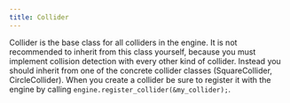 ```yaml
---
title: Collider
---
```


Collider is the base class for all colliders in the engine. It is not recommended to inherit from this class yourself, because you must implement collision detection with every other kind of collider. Instead you should inherit from one of the concrete collider classes (SquareCollider, CircleCollider). When you create a collider be sure to register it with the engine by calling `engine.register_collider(&my_collider);`.
